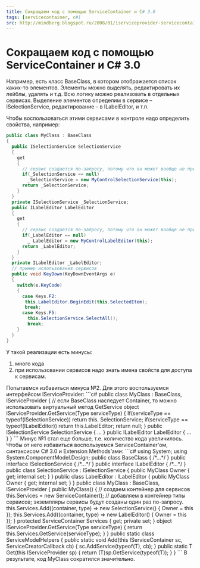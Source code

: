 ```yaml
---
title: Сокращаем код с помощью ServiceContainer и C# 3.0
tags: [servicecontainer, c#]
src: http://mindberg.blogspot.ru/2008/01/iserviceprovider-servicecontainer-c-30.html
---
```

# Сокращаем код с помощью ServiceContainer и C# 3.0
Например, есть класс BaseClass, в котором отображается список каких-то элементов. Элементы можно выделять, редактировать их лейблы, удалять и т.д. Всю логику можно реализовать в отдельных сервисах. Выделение элементов определим в сервисе – ISelectionService, редактирование – в ILabelEditor, и т.п.

Чтобы воспользоваться этими сервисами в контроле надо определить свойства, например:
```c#
public class MyClass : BaseClass
{
  public ISelectionService SelectionService
  {
    get
    {
      // сервис создается по-запросу, потому что он может вообще не пригодиться
      if(_SelectionService == null)
        _SelectionService = new MyControlSelectionService(this);
      return _SelectionService;
    }
  }
  private ISelectionService _SelectionService;
  public ILabelEditor LabelEditor
  {
    get
    {
      // сервис создается по-запросу, потому что он может вообще не пригодиться
      if(_LabelEditor == null)
        _ LabelEditor = new MyControlLabelEditor(this);
      return _LabelEditor;
    }
  }
  private ILabelEditor _LabelEditor;
  // пример использования сервисов
  public void KeyDown(KeyDownEventArgs e)
  {
    switch(e.KeyCode)
    {
      case Keys.F2:
       this.LabelEditor.BeginEdit(this.SelectedItem);
       break;
      case Keys.F5:
        this.SelectionService.SelectAll();
        break;
    }
  }
}
```
У такой реализации есть минусы: 
<ol>
  <li>много кода</li>
  <li>при использовании сервисов надо знать имена свойств для доступа к сервисам.</li>
</ol>
Попытаемся избавиться минуса №2. Для этого воспользуемся интерфейсом IServiceProvider:
```c#
public class MyClass : BaseClass, IServiceProvider
{
  // если BaseClass наследует Container, то можно использовать виртуальный метод GetService
  object IServiceProvider.GetService(Type serviceType)
  {
    If(serviceType == typeof(ISelectionService))
      return this. SelectionService;
    if(serviceType == typeof(ILabelEditor))
      return this.LabelEditor;
    return null;
  }
  public ISelectionService SelectionService
  {
    …
  }
  public ILabelEditor LabelEditor
  {
    …
  }
}
```
Минус №1 стал еще больше, т.е. количество кода увеличилось.
Чтобы от него избавиться воспользуемся ServiceContainer’ом, синтаксисом C# 3.0 и Extension Methods’ами:
```c#
using System;
using System.ComponentModel.Design;
public class BaseClass { /*...*/ }
public interface ISelectionService { /*...*/ }
public interface ILabelEditor { /*...*/ }
public class SelectionService : ISelectionService
{
  public MyClass Owner { get; internal set; }
}
public class LabelEditor : ILabelEditor
{
  public MyClass Owner { get; internal set; }
}
public class MyClass : BaseClass, IServiceProvider
{
  public MyClass()
  {
    // создаем контейнер для сервисов
    this.Services = new ServiceContainer();
    // добавляем в контейнер типы сервисов; экземпляры сервисы будут созданы один раз по-запросу.
    this.Services.Add<ISelectionService>((container, type) => new SelectionService() { Owner = this });
    this.Services.Add<ILabelEditor>((container, type) => new LabelEditor() { Owner = this });
  }
    protected ServiceContainer Services { get; private set; }
    object IServiceProvider.GetService(Type serviceType)
    {
      return this.Services.GetService(serviceType);
    }
}
public static class ServiceModelHelpers
{
  public static void Add<T>(this IServiceContainer sc, ServiceCreatorCallback cb)
  {
    sc.AddService(typeof(T), cb);
  }
  public static T Get<T>(this IServiceProvider sp)
  {
    return (T)sp.GetService(typeof(T));
  }
}
```
В результате, код MyClass сократился значительно.
